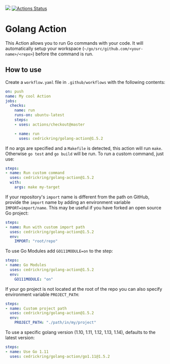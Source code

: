 [![](https://img.shields.io/github/release/ce1rickring/golang-action.svg)](https://github.com/cedrickring/golang-action/releases/latest) [![Actions Status](https://github.com/cedrickring/golang-action/workflows/Build%20on%20Push/badge.svg)](https://github.com/cedrickring/golang-action/actions)

# Golang Action

This Action allows you to run Go commands with your code. It will automatically setup your workspace (`~/go/src/github.com/<your-name>/<repo>`) before the command is run.

## How to use

Create a `workflow.yaml` file in `.github/workflows` with the following contents:
```yaml
on: push
name: My cool Action
jobs:
  checks:
    name: run
    runs-on: ubuntu-latest
    steps:
    - uses: actions/checkout@master

    - name: run
      uses: cedrickring/golang-action@1.5.2
```


If no args are specified and a `Makefile` is detected, this action will run `make`. Otherwise `go test` and `go build` will be run.
To run a custom command, just use:
```yaml
steps:
- name: Run custom command
  uses: cedrickring/golang-action@1.5.2
  with:
    args: make my-target
```

If your repository's `import` name is different from the path on GitHub,
provide the `import` name by adding an environment variable
`IMPORT=import/name`.  This may be useful if you have forked an open
source Go project:
```yaml
steps:
- name: Run with custom import path
  uses: cedrickring/golang-action@1.5.2
  env:
    IMPORT: "root/repo"
```


To use Go Modules add `GO111MODULE=on` to the step:
```yaml
steps:
- name: Go Modules
  uses: cedrickring/golang-action@1.5.2
  env:
    GO111MODULE: "on"
```


If your go project is not located at the root of the repo you can also specify environment variable `PROJECT_PATH`:
```yaml
steps:
- name: Custom project path
  uses: cedrickring/golang-action@1.5.2
  env:
    PROJECT_PATH: "./path/in/my/project"
```

To use a specific golang version (1.10, 1.11, 1.12, 1.13, 1.14), defaults to the latest version:
```yaml
steps:
- name: Use Go 1.11
  uses: cedrickring/golang-action/go1.11@1.5.2
```
